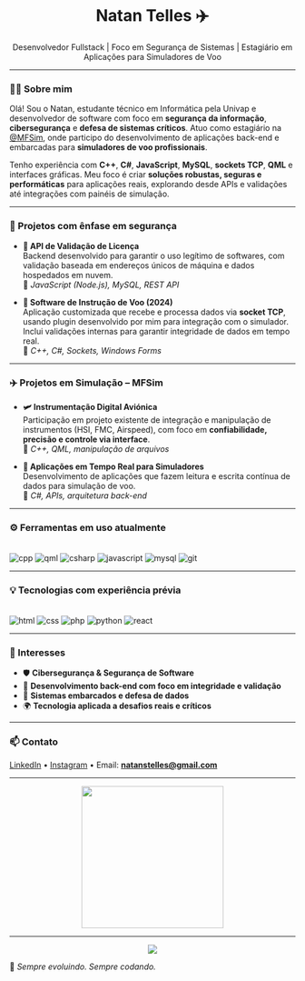 <h1 align="center">Natan Telles ✈️</h1>
<p align="center">Desenvolvedor Fullstack | Foco em Segurança de Sistemas | Estagiário em Aplicações para Simuladores de Voo</p>

---

### 👨‍💻 Sobre mim

Olá! Sou o Natan, estudante técnico em Informática pela Univap e desenvolvedor de software com foco em **segurança da informação**, **cibersegurança** e **defesa de sistemas críticos**. Atuo como estagiário na [@MFSim](https://www.mfsim.com.br/), onde participo do desenvolvimento de aplicações back-end e embarcadas para **simuladores de voo profissionais**.

Tenho experiência com **C++**, **C#**, **JavaScript**, **MySQL**, **sockets TCP**, **QML** e interfaces gráficas. Meu foco é criar **soluções robustas, seguras e performáticas** para aplicações reais, explorando desde APIs e validações até integrações com painéis de simulação.

---

### 🔐 Projetos com ênfase em segurança

- **🔐 API de Validação de Licença**  
  Backend desenvolvido para garantir o uso legítimo de softwares, com validação baseada em endereços únicos de máquina e dados hospedados em nuvem.  
  🔧 *JavaScript (Node.js), MySQL, REST API*

- **🧭 Software de Instrução de Voo (2024)**  
  Aplicação customizada que recebe e processa dados via **socket TCP**, usando plugin desenvolvido por mim para integração com o simulador. Inclui validações internas para garantir integridade de dados em tempo real.  
  🔧 *C++, C#, Sockets, Windows Forms*

---

### ✈️ Projetos em Simulação – MFSim

- **🛩️ Instrumentação Digital Aviónica**  
  Participação em projeto existente de integração e manipulação de instrumentos (HSI, FMC, Airspeed), com foco em **confiabilidade, precisão e controle via interface**.  
  🔧 *C++, QML, manipulação de arquivos*

- **📡 Aplicações em Tempo Real para Simuladores**  
  Desenvolvimento de aplicações que fazem leitura e escrita contínua de dados para simulação de voo.  
  🔧 *C#, APIs, arquitetura back-end*

---

### ⚙️ Ferramentas em uso atualmente

<div style="display: inline_block"><br/>
  <img align="center" alt="cpp" src="https://img.shields.io/badge/C++-00599C?style=for-the-badge&logo=cplusplus&logoColor=white"/>
  <img align="center" alt="qml" src="https://img.shields.io/badge/QML-41CD52?style=for-the-badge&logo=qt&logoColor=white"/>
  <img align="center" alt="csharp" src="https://img.shields.io/badge/C%23-239120?style=for-the-badge&logo=c-sharp&logoColor=white"/>
  <img align="center" alt="javascript" src="https://img.shields.io/badge/JavaScript-323330?style=for-the-badge&logo=javascript&logoColor=F7DF1E"/>
  <img align="center" alt="mysql" src="https://img.shields.io/badge/MySQL-00000F?style=for-the-badge&logo=mysql&logoColor=white"/>
  <img align="center" alt="git" src="https://img.shields.io/badge/GIT-E44C30?style=for-the-badge&logo=git&logoColor=white"/>
</div>

---

### 💡 Tecnologias com experiência prévia

<div style="display: inline_block"><br/>
  <img align="center" alt="html" src="https://img.shields.io/badge/HTML5-E34F26?style=for-the-badge&logo=html5&logoColor=white"/>
  <img align="center" alt="css" src="https://img.shields.io/badge/CSS3-264de4?style=for-the-badge&logo=css3&logoColor=white"/>
  <img align="center" alt="php" src="https://img.shields.io/badge/PHP-777BB4?style=for-the-badge&logo=php&logoColor=white"/>
  <img align="center" alt="python" src="https://img.shields.io/badge/Python-3776AB?style=for-the-badge&logo=python&logoColor=white"/>
  <img align="center" alt="react" src="https://img.shields.io/badge/React-20232A?style=for-the-badge&logo=react&logoColor=61DAFB"/>
</div>

---

### 🎯 Interesses

- 🛡️ **Cibersegurança & Segurança de Software**
- 🧩 **Desenvolvimento back-end com foco em integridade e validação**
- 🧠 **Sistemas embarcados e defesa de dados**
- 🌍 **Tecnologia aplicada a desafios reais e críticos**

---

### 📫 Contato

[LinkedIn](https://www.linkedin.com/in/natan-telles-5b2970288/) • [Instagram](https://www.instagram.com/natantelles_/) • Email: **natanstelles@gmail.com**

---

<p align="center">
  <img src="https://github-readme-stats.vercel.app/api/top-langs/?username=natan-telles&layout=compact&theme=radical&hide=css" height="250px" />
</p>

---

<p align="center">
  <img src="https://img.shields.io/badge/Desenvolvedor%20Fullstack%20em%20Sistemas%20Críticos-🛡️💻-blueviolet?style=for-the-badge"/>
</p>

🧠 *Sempre evoluindo. Sempre codando.*
